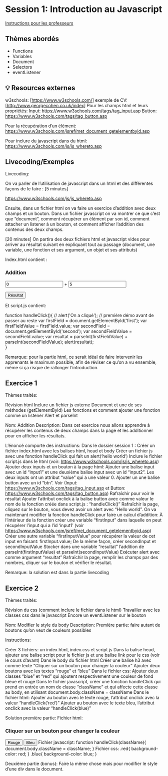 # Session 1: Introduction au Javascript

[Instructions pour les professeurs](./teachers.md)

## Thèmes abordés

- Functions
- Variables
- Document
- Selectors
- eventListener

## 💡 Resources externes

w3schools: [https://www.w3schools.com/]
exemple de CV: [http://www.georgecohen.co.uk/index]
Pour les champs html et leurs propriétés:
Input: https://www.w3schools.com/tags/tag_input.asp
Button: https://www.w3schools.com/tags/tag_button.asp

Pour la récupération d’un élément: 
https://www.w3schools.com/jsref/met_document_getelementbyid.asp

Pour inclure du javascript dans du html:  
https://www.w3schools.com/js/js_whereto.asp


## Livecoding/Exemples

Livecoding:

On va parler de l’utilisation de javascript dans un html et des différentes façons de le faire : [5 minutes]

https://www.w3schools.com/js/js_whereto.asp

Ensuite, dans un fichier html on va faire un exercice d’addition avec deux champs et un bouton.
Dans un fichier javascript on va montrer ce que c’est que “document”, comment récupérer un élément par son id, comment attacher un listener à un bouton, et comment afficher l’addition des contenus des deux champs. 

[20 minutes] On partira des deux fichiers html et javascript vides pour arriver au résultat suivant en expliquant tout au passage (document, une variable, une fonction et ses argument, un objet et ses attributs)

Index.html contient : 
<!DOCTYPE html>
<html>
 <head>
   <script src="./script.js"></script>
 </head>
 <body>
   <h3>Addition</h3>

   <input id="first" type="number" value=0 />
   +
   <input id="second" type="number" value=5 />

   <button id="btn" type="button" onclick="handleClick()">Résultat</button>
 </body>
</html>

Et script.js contient:

function handleClick(){
 // alert('On a cliqué'); // première démo avant de passer au reste
 var firstField = document.getElementById('first');
 var firstFieldValue = firstField.value;
 var secondField = document.getElementById('second');
 var secondFieldValue = secondField.value;
 var resultat = parseInt(firstFieldValue) + parseInt(secondFieldValue);
  alert(resultat);       
}

Remarque: pour la partie html, ce serait idéal de faire intervenir les apprenants le maximum possible, afin de réviser ce qu’on a vu ensemble, même si ça risque de rallonger l’introduction.

## Exercice 1


Thèmes traités:

Révision html
Inclure un fichier js externe
Document et une de ses méthodes (getElementById)
Les fonctions et comment ajouter une fonction comme un listener
Alert et parseInt


Nom: Addition
Description: Dans cet exercice nous allons apprendre à récupérer les contenus de deux champs dans la page et les additionner pour en afficher les résultats.

L’énoncé comporte des instructions:
Dans le dossier session 1 :
Créer un fichier index.html avec les balises html, head et body
Créer un fichier js avec une fonction handleClick qui fait un alert(‘hello world’)
Inclure le fichier script.js dans le html (voir: https://www.w3schools.com/js/js_whereto.asp)
Ajouter deux inputs et un bouton à la page html:
Ajouter une balise input avec un id “input1” et une deuxième balise input avec un id “input2”. Les deux inputs ont un attribut “value” qui a une valeur 0.
Ajouter un une balise button avec un id “btn”.
Voir (Input: https://www.w3schools.com/tags/tag_input.asp et Button: https://www.w3schools.com/tags/tag_button.asp)
Rafraîchir pour voir le résultat
Ajouter l’attribut onclick à la balise button avec comme valeur le nom de la fonction créée dans script.js : “handleClick()”
Rafraîchir la page, cliquez sur le bouton, vous devez avoir un alert avec “Hello world”.
On va maintenant modifier la fonction handleClick pour faire un calcul d’addition:
À l’intérieur de la fonction créer une variable “firstInput” dans laquelle on peut récupérer l’input qui a l’id ‘input1’ (voir https://www.w3schools.com/jsref/met_document_getelementbyid.asp)
Créer une autre variable “firstInputValue”  pour récupérer la valeur de cet input en faisant: firstInput.value;
De la même façon, créer secondInput et secondInputValue
Stocker dans une variable “resultat” l’addition de parseInt(firstInputValue) et parseInt(secondInputValue)
Exécuter alert avec comme argument “resultat”
Rafraîchir la page, remplir les champs par des nombres, cliquer sur le bouton et vérifier le résultat.

Remarque: la solution est dans la partie livecoding

## Exercice 2

Thèmes traités:

Révision du css (comment inclure le fichier dans le html)
Travailler avec les classes css dans le javascript
Encore un eventListener sur le bouton


Nom: Modifier le style du body
Description: Première partie: faire autant de boutons qu’on veut de couleurs possibles

Instructions:

Créer 3 fichiers: un index.html, index.css et script.js
Dans la balise head, ajouter une balise script pour le fichier js et une balise link pour le css (voir le cours d’avant)
Dans le body du fichier html
Créer une balise h3 avec comme texte “Cliquer sur un bouton pour changer la couleur”
Ajouter deux boutons avec les textes “rouge” et “bleu”
Dans le fichier css:
Ajouter deux classes “blue” et “red” qui ajoutent respectivement une couleur de fond bleue et rouge
Dans le fichier javascript, créer une fonction handleClick qui prend en entrée un nom de classe “className” et qui affecte cette classe au body, en utilisant document.body.className = className
Dans le fichier html:
Ajouter au bouton avec le texte rouge, l’attribut onclick avec la valeur “handleClick(‘red’)”
 Ajouter au bouton avec le texte bleu, l’attribut onclick avec la valeur “handleClick(blue)”

Solution première partie:
Fichier html:
<!DOCTYPE html>
<html>
 <head>
   <script src="./script.js"></script>
   <link rel="stylesheet" type="text/css" href="index.css">
 </head>
 <body>
   <h3>Cliquer sur un bouton pour changer la couleur</h3>
   <button type="button" onclick="handleClick('red')">Rouge</button>
   <button type="button" onclick="handleClick('blue')">Bleu</button>
 </body>
</html>
Fichier javascript:
function handleClick(className){
 document.body.className = className;  
}
Fichier css:
.red{
 background-color: red;
}
.blue{
 background-color: blue;
}

Deuxième partie (bonus): Faire la même chose mais pour modifier le style d’une div dans le document.



